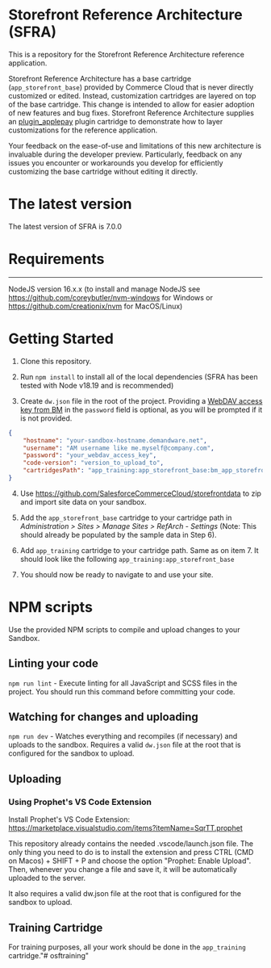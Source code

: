 # Storefront Reference Architecture (SFRA)

This is a repository for the Storefront Reference Architecture reference application.

Storefront Reference Architecture has a base cartridge (`app_storefront_base`) provided by Commerce Cloud that is never directly customized or edited. Instead, customization cartridges are layered on top of the base cartridge. This change is intended to allow for easier adoption of new features and bug fixes.
Storefront Reference Architecture supplies an [plugin_applepay](https://github.com/SalesforceCommerceCloud/plugin-applepay) plugin cartridge to demonstrate how to layer customizations for the reference application.

Your feedback on the ease-of-use and limitations of this new architecture is invaluable during the developer preview. Particularly, feedback on any issues you encounter or workarounds you develop for efficiently customizing the base cartridge without editing it directly.


# The latest version

The latest version of SFRA is 7.0.0

# Requirements
------------

NodeJS version 16.x.x (to install and manage NodeJS see https://github.com/coreybutler/nvm-windows for Windows or https://github.com/creationix/nvm for MacOS/Linux)

# Getting Started

1. Clone this repository.

2. Run `npm install` to install all of the local dependencies (SFRA has been tested with Node v18.19 and is recommended)

3. Create `dw.json` file in the root of the project. Providing a [WebDAV access key from BM](https://help.salesforce.com/s/articleView?id=cc.b2c_access_keys_for_business_manager.htm&type=5) in the `password` field is optional, as you will be prompted if it is not provided.
```json
{
    "hostname": "your-sandbox-hostname.demandware.net",
    "username": "AM username like me.myself@company.com",
    "password": "your_webdav_access_key",
    "code-version": "version_to_upload_to",
    "cartridgesPath": "app_training:app_storefront_base:bm_app_storefront_base"
}
```


4. Use https://github.com/SalesforceCommerceCloud/storefrontdata to zip and import site data on your sandbox.

5. Add the `app_storefront_base` cartridge to your cartridge path in _Administration >  Sites >  Manage Sites > RefArch - Settings_ (Note: This should already be populated by the sample data in Step 6).

6. Add `app_training` cartridge to your cartridge path. Same as on item 7. It should look like the following `app_training:app_storefront_base`

7. You should now be ready to navigate to and use your site.

# NPM scripts
Use the provided NPM scripts to compile and upload changes to your Sandbox.

## Linting your code

`npm run lint` - Execute linting for all JavaScript and SCSS files in the project. You should run this command before committing your code.

## Watching for changes and uploading

`npm run dev` - Watches everything and recompiles (if necessary) and uploads to the sandbox. Requires a valid `dw.json` file at the root that is configured for the sandbox to upload.

## Uploading

### Using Prophet's VS Code Extension

Install Prophet's VS Code Extension: https://marketplace.visualstudio.com/items?itemName=SqrTT.prophet

This repository already contains the needed .vscode/launch.json file. The only thing you need to do is to install the extension and press CTRL (CMD on Macos) + SHIFT + P and choose the option "Prophet: Enable Upload". Then, whenever you change a file and save it, it will be automatically uploaded to the server.

It also requires a valid dw.json file at the root that is configured for the sandbox to upload.

## Training Cartridge
For training purposes, all your work should be done in the `app_training` cartridge."# osftraining" 

